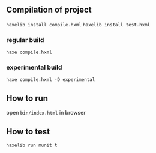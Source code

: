 ## Compilation of project

`haxelib install compile.hxml`
`haxelib install test.hxml`

### regular build

`haxe compile.hxml`

### experimental build

`haxe compile.hxml -D experimental`

## How to run

open `bin/index.html` in browser

## How to test

`haxelib run munit t`